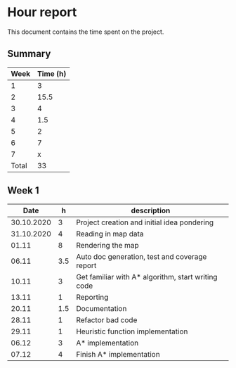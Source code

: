 # Hour report

This document contains the time spent on the project.

## Summary

| Week  | Time (h) |
| ----- | -------- |
| 1     | 3        |
| 2     | 15.5     |
| 3     | 4        |
| 4     | 1.5      |
| 5     | 2        |
| 6     | 7        |
| 7     | x        |
| Total | 33       |

## Week 1

| Date       | h   | description                                         |
| ---------- | --- | --------------------------------------------------- |
| 30.10.2020 | 3   | Project creation and initial idea pondering         |
| 31.10.2020 | 4   | Reading in map data                                 |
| 01.11      | 8   | Rendering the map                                   |
| 06.11      | 3.5 | Auto doc generation, test and coverage report       |
| 10.11      | 3   | Get familiar with A\* algorithm, start writing code |
| 13.11      | 1   | Reporting                                           |
| 20.11      | 1.5 | Documentation                                       |
| 28.11      | 1   | Refactor bad code                                   |
| 29.11      | 1   | Heuristic function implementation                   |
| 06.12      | 3   | A\* implementation                                  |
| 07.12      | 4   | Finish A\* implementation                           |
